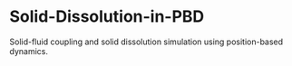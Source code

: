 # Solid-Dissolution-in-PBD
Solid-fluid coupling and solid dissolution simulation using position-based dynamics.
